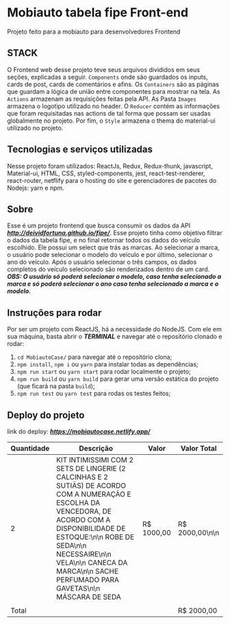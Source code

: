 # Mobiauto tabela fipe Front-end
Projeto feito para a mobiauto para desenvolvedores Frontend

## STACK
O Frontend web desse projeto teve seus arquivos divididos em seus seções, explicadas a seguir. `Components` onde são guardados os inputs, cards de post, cards de comentários e afins. Os `Containers` são as páginas que guardam a lógica de união entre componentes para mostrar na tela. As `Actions` armazenam as requisições feitas pela API. As Pasta `Images` armazena o logotipo utilizado no header. O `Reducer` contém as informações que foram requisitadas nas actions de tal forma que possam ser usadas globalmente no projeto. Por fim, o `Style` armazena o thema do material-ui utilizado no projeto.

## Tecnologias e serviços utilizadas
Nesse projeto foram utilizados: ReactJs, Redux, Redux-thunk, javascript, Material-ui, HTML, CSS, styled-components, jest, react-test-renderer, react-router, netflify para o hosting do site e gerenciadores de pacotes do Nodejs: yarn e npm.

## Sobre
Esse é um projeto frontend que busca consumir os dados da API ***http://deividfortuna.github.io/fipe/***. Esse projeto tinha como objetivo filtrar o dados da tabela fipe, e no final retornar todos os dados do veículo escolhido. Ele possui um select que trás as marcas. Ao selecionar a marca, o usuário pode selecionar o modelo do veículo e por último, selecionar o ano do veículo. Após o usuário selecionar o três campos, os dados completos do veículo selecionado são renderizados dentro de um card. 
***OBS: O usuário só poderá selecionar o modelo, caso tenha selecionado a marca e só poderá selecionar o ano caso tenha selecionado a marca e o modelo.***

## Instruções para rodar
Por ser um projeto com ReactJS, há a necessidade do NodeJS. Com ele em sua máquina, basta abrir o ***TERMINAL*** e navegar até o repositório clonado e rodar:
1. `cd MobiautoCase/` para navegar até o repositório clona;
1. `npm install`, `npm i` ou `yarn` para instalar todas as dependências;
1. `npm run start` ou `yarn start` para rodar localmente o projeto;
1. `npm run build` ou `yarn build` para gerar uma versão estática do projeto (que ficará na pasta `build`);
1. `npm run test` ou `yarn test` para rodas os testes feitos;

## Deploy do projeto
link do deploy: ***https://mobiautocase.netlify.app/***

Quantidade | Descrição | Valor | Valor Total
-------- | ------- | ------- | -------
2 | KIT INTIMISSIMI COM 2 SETS DE LINGERIE (2 CALCINHAS E 2 SUTIÃS) DE ACORDO COM A NUMERAÇÃO E ESCOLHA DA VENCEDORA, DE ACORDO COM A DISPONIBILIDADE DE ESTOQUE:\n\n ROBE DE SEDA\n\n NECESSAIRE\n\n VELA\n\n CANECA DA MARCA\n\n SACHE PERFUMADO PARA GAVETAS\n\n MÁSCARA DE SEDA | R$ 1000,00 | R$ 2000,00\n\n
 |  |  | 
Total |      |       | R$ 2000,00
